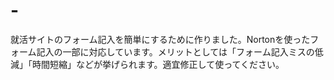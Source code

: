 # -
就活サイトのフォーム記入を簡単にするために作りました。Nortonを使ったフォーム記入の一部に対応しています。メリットとしては「フォーム記入ミスの低減」「時間短縮」などが挙げられます。適宜修正して使ってください。
